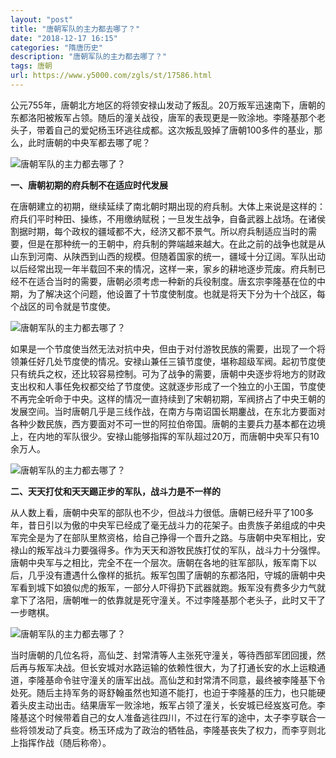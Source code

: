 ```yaml
---
layout: "post"
title: "唐朝军队的主力都去哪了？"
date: "2018-12-17 16:15"
categories: "隋唐历史"
description: "唐朝军队的主力都去哪了？"
tags: 唐朝
url: https://www.y5000.com/zgls/st/17586.html
---
```






公元755年，唐朝北方地区的将领安禄山发动了叛乱。20万叛军迅速南下，唐朝的东都洛阳被叛军占领。随后的潼关战役，唐军的表现更是一败涂地。李隆基那个老头子，带着自己的爱妃杨玉环逃往成都。这次叛乱毁掉了唐朝100多件的基业，那么，此时唐朝的中央军都去哪了呢？

![唐朝军队的主力都去哪了？](/uploads/allimg/170321/6-1F321113021200.JPG)

**一、唐朝初期的府兵制不在适应时代发展**

在唐朝建立的初期，继续延续了南北朝时期出现的府兵制。大体上来说是这样的：府兵们平时种田、操练，不用缴纳赋税；一旦发生战争，自备武器上战场。在诸侯割据时期，每个政权的疆域都不大，经济又都不景气。所以府兵制适应当时的需要，但是在那种统一的王朝中，府兵制的弊端越来越大。在此之前的战争也就是从山东到河南、从陕西到山西的规模。但随着国家的统一，疆域十分辽阔。军队出动以后经常出现一年半载回不来的情况，这样一来，家乡的耕地逐步荒废。府兵制已经不在适合当时的需要，唐朝必须考虑一种新的兵役制度。唐玄宗李隆基在位的中期，为了解决这个问题，他设置了十节度使制度。也就是将天下分为十个战区，每个战区的司令就是节度使。

![唐朝军队的主力都去哪了？](/uploads/allimg/170321/6-1F32111305ab.JPG)

如果是一个节度使当然无法对抗中央，但由于对付游牧民族的需要，出现了一个将领兼任好几处节度使的情况。安禄山兼任三镇节度使，堪称超级军阀。起初节度使只有统兵之权，还比较容易控制。可为了战争的需要，唐朝中央逐步将地方的财政支出权和人事任免权都交给了节度使。这就逐步形成了一个独立的小王国，节度使不再完全听命于中央。这样的情况一直持续到了宋朝初期，军阀挤占了中央王朝的发展空间。当时唐朝几乎是三线作战，在南方与南诏国长期鏖战，在东北方要面对各种少数民族，西方要面对不可一世的阿拉伯帝国。唐朝的主要兵力基本都在边境上，在内地的军队很少。安禄山能够指挥的军队超过20万，而唐朝中央军只有10余万人。

![唐朝军队的主力都去哪了？](/uploads/allimg/170321/6-1F321113131532.JPG)

**二、天天打仗和天天踢正步的军队，战斗力是不一样的**

从人数上看，唐朝中央军的部队也不少，但战斗力很低。唐朝已经升平了100多年，昔日引以为傲的中央军已经成了毫无战斗力的花架子。由贵族子弟组成的中央军完全是为了在部队里熬资格，给自己挣得一个晋升之路。与唐朝中央军相比，安禄山的叛军战斗力要强得多。作为天天和游牧民族打仗的军队，战斗力十分强悍。唐朝中央军与之相比，完全不在一个层次。唐朝在各地的驻军部队，叛军南下以后，几乎没有遭遇什么像样的抵抗。叛军包围了唐朝的东都洛阳，守城的唐朝中央军看到城下如狼似虎的叛军，一部分人吓得扔下武器就跑。叛军没有费多少力气就拿下了洛阳，唐朝唯一的依靠就是死守潼关。不过李隆基那个老头子，此时又干了一步瞎棋。

![唐朝军队的主力都去哪了？](/uploads/allimg/170321/6-1F321113203453.JPG)

当时唐朝的几位名将，高仙芝、封常清等人主张死守潼关，等待西部军团回援，然后再与叛军决战。但长安城对水路运输的依赖性很大，为了打通长安的水上运粮通道，李隆基命令驻守潼关的唐军出战。高仙芝和封常清不同意，最终被李隆基下令处死。随后主持军务的哥舒翰虽然也知道不能打，也迫于李隆基的压力，也只能硬着头皮主动出击。结果唐军一败涂地，叛军占领了潼关，长安城已经岌岌可危。李隆基这个时候带着自己的女人准备逃往四川，不过在行军的途中，太子李亨联合一些将领发动了兵变。杨玉环成为了政治的牺牲品，李隆基丧失了权力，而李亨则北上指挥作战（随后称帝）。
